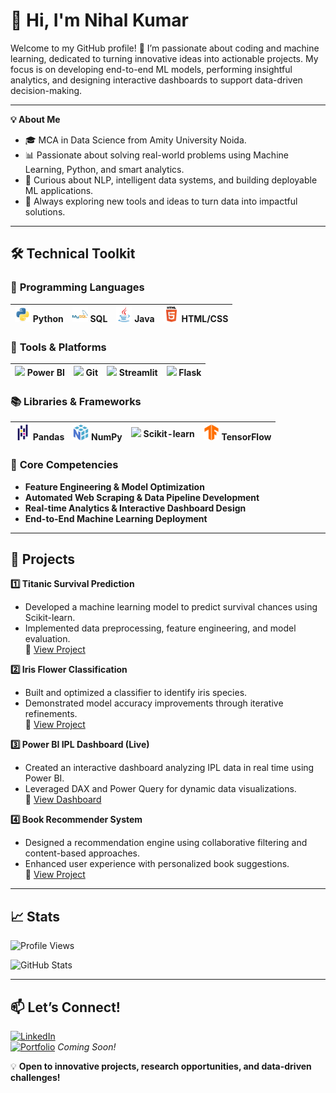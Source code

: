 # 👋 Hi, I'm Nihal Kumar  

Welcome to my GitHub profile! 🚀 I’m passionate about coding and machine learning, dedicated to turning innovative ideas into actionable projects. My focus is on developing end-to-end ML models, performing insightful analytics, and designing interactive dashboards to support data-driven decision-making.

---

**💡 About Me**

- 🎓 MCA in Data Science from Amity University Noida.
- 📊 Passionate about solving real-world problems using Machine Learning, Python, and smart analytics.
- 🧠 Curious about NLP, intelligent data systems, and building deployable ML applications.
- 🚀 Always exploring new tools and ideas to turn data into impactful solutions.

---

## 🛠️ Technical Toolkit  

### 🚀 **Programming Languages**  

| <img src="https://raw.githubusercontent.com/devicons/devicon/master/icons/python/python-original.svg" width="25"/> **Python** | <img src="https://raw.githubusercontent.com/devicons/devicon/master/icons/mysql/mysql-original-wordmark.svg" width="25"/> **SQL** | <img src="https://raw.githubusercontent.com/devicons/devicon/master/icons/java/java-original.svg" width="25"/> **Java** | <img src="https://raw.githubusercontent.com/devicons/devicon/master/icons/html5/html5-original-wordmark.svg" width="25"/> **HTML/CSS** |  
|:---:|:---:|:---:|:---:|  

### 🧰 **Tools & Platforms**  

| <img src="https://img.icons8.com/color/48/000000/power-bi.png" width="25"/> **Power BI** | <img src="https://www.vectorlogo.zone/logos/git-scm/git-scm-icon.svg" width="25"/> **Git** | <img src="https://streamlit.io/images/brand/streamlit-logo-secondary-colormark-darktext.svg" width="70"/> **Streamlit** | <img src="https://flask.palletsprojects.com/en/2.2.x/_images/flask-logo.png" width="60"/> **Flask** |  
|:---:|:---:|:---:|:---:|  

### 📚 **Libraries & Frameworks**  

| <img src="https://raw.githubusercontent.com/devicons/devicon/master/icons/pandas/pandas-original.svg" width="25"/> **Pandas** | <img src="https://raw.githubusercontent.com/devicons/devicon/master/icons/numpy/numpy-original.svg" width="25"/> **NumPy** | <img src="https://upload.wikimedia.org/wikipedia/commons/0/05/Scikit_learn_logo_small.svg" width="25"/> **Scikit-learn** | <img src="https://raw.githubusercontent.com/devicons/devicon/master/icons/tensorflow/tensorflow-original.svg" width="25"/> **TensorFlow** |  
|:---:|:---:|:---:|:---:|  

### 🎯 **Core Competencies**  

- **Feature Engineering & Model Optimization**  
- **Automated Web Scraping & Data Pipeline Development**  
- **Real-time Analytics & Interactive Dashboard Design**  
- **End-to-End Machine Learning Deployment**  

---

## 🚀 Projects

**1️⃣ Titanic Survival Prediction**  
- Developed a machine learning model to predict survival chances using Scikit-learn.  
- Implemented data preprocessing, feature engineering, and model evaluation.  
🔗 [View Project](#)

**2️⃣ Iris Flower Classification**  
- Built and optimized a classifier to identify iris species.  
- Demonstrated model accuracy improvements through iterative refinements.  
🔗 [View Project](#)

**3️⃣ Power BI IPL Dashboard (Live)**  
- Created an interactive dashboard analyzing IPL data in real time using Power BI.  
- Leveraged DAX and Power Query for dynamic data visualizations.  
🔗 [View Dashboard](#)

**4️⃣ Book Recommender System**  
- Designed a recommendation engine using collaborative filtering and content-based approaches.  
- Enhanced user experience with personalized book suggestions.  
🔗 [View Project](#)

---

## 📈 Stats

![Profile Views](https://komarev.com/ghpvc/?username=yourusername&label=Profile%20Views&color=blue)   

<p align="left">
  <img src="https://github-readme-stats.vercel.app/api?username=nihal-kumar&show_icons=true&theme=radical" alt="GitHub Stats" />
</p>

---

## 📫 Let’s Connect!

[![LinkedIn](https://img.shields.io/badge/LinkedIn-Connect-%230A66C2)](https://linkedin.com/in/yourprofile)  
[![Portfolio](https://img.shields.io/badge/Portfolio-Visit-%23FF4088)](https://yourportfolio.com) *Coming Soon!*

💡 **Open to innovative projects, research opportunities, and data-driven challenges!**
